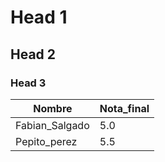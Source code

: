 # Head 1
## Head 2
### Head 3

Nombre | Nota_final
-------|-----------
Fabian_Salgado | 5.0
Pepito_perez | 5.5
